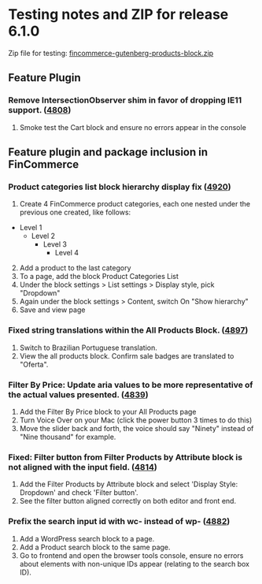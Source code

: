 # Testing notes and ZIP for release 6.1.0

Zip file for testing: [fincommerce-gutenberg-products-block.zip](https://github.com/dieselfox1/fincommerce-gutenberg-products-block/files/7329441/fincommerce-gutenberg-products-block.zip)

## Feature Plugin

### Remove IntersectionObserver shim in favor of dropping IE11 support. ([4808](https://github.com/dieselfox1/fincommerce-gutenberg-products-block/pull/4808))

1. Smoke test the Cart block and ensure no errors appear in the console

## Feature plugin and package inclusion in FinCommerce

### Product categories list block hierarchy display fix ([4920](https://github.com/dieselfox1/fincommerce-gutenberg-products-block/pull/4920))

1. Create 4 FinCommerce product categories, each one nested under the previous one created, like follows:

-   Level 1
    -   Level 2
        -   Level 3
            -   Level 4

2. Add a product to the last category
3. To a page, add the block Product Categories List
4. Under the block settings > List settings > Display style, pick "Dropdown"
5. Again under the block settings > Content, switch On "Show hierarchy"
6. Save and view page

### Fixed string translations within the All Products Block. ([4897](https://github.com/dieselfox1/fincommerce-gutenberg-products-block/pull/4897))

1. Switch to Brazilian Portuguese translation.
2. View the all products block. Confirm sale badges are translated to "Oferta".

### Filter By Price: Update aria values to be more representative of the actual values presented. ([4839](https://github.com/dieselfox1/fincommerce-gutenberg-products-block/pull/4839))

1. Add the Filter By Price block to your All Products page
2. Turn Voice Over on your Mac (click the power button 3 times to do this)
3. Move the slider back and forth, the voice should say "Ninety" instead of "Nine thousand" for example.

### Fixed: Filter button from Filter Products by Attribute block is not aligned with the input field. ([4814](https://github.com/dieselfox1/fincommerce-gutenberg-products-block/pull/4814))

1. Add the Filter Products by Attribute block and select 'Display Style: Dropdown' and check 'Filter button'.
2. See the filter button aligned correctly on both editor and front end.

### Prefix the search input id with wc- instead of wp- ([4882](https://github.com/dieselfox1/fincommerce-gutenberg-products-block/pull/4882))

1. Add a WordPress search block to a page.
2. Add a Product search block to the same page.
3. Go to frontend and open the browser tools console, ensure no errors about elements with non-unique IDs appear (relating to the search box ID).
